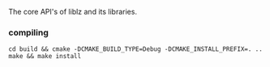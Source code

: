 The core API's of liblz and its libraries.

### compiling

```
cd build && cmake -DCMAKE_BUILD_TYPE=Debug -DCMAKE_INSTALL_PREFIX=. ..
make && make install
```
